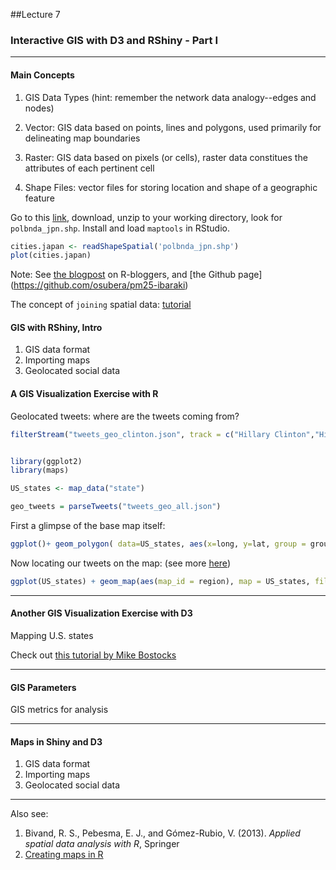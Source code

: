 ##Lecture 7

### Interactive GIS with D3 and RShiny - Part I

----
#### Main Concepts

1. GIS Data Types (hint: remember the network data analogy--edges and nodes) 

  1. Vector: GIS data based on points, lines and polygons, used primarily for delineating map boundaries
  2. Raster: GIS data based on pixels (or cells), raster data constitues the attributes of each pertinent cell 

2. Shape Files: vector files for storing location and shape of a geographic feature 

Go to this [link](http://www1.gsi.go.jp/geowww/globalmap-gsi/download/data/gm-japan/gm-jpn-all_u_2_1.zip), download, unzip to your working directory, look for ``polbnda_jpn.shp``. Install and load ``maptools`` in RStudio. 

```r
cities.japan <- readShapeSpatial('polbnda_jpn.shp')
plot(cities.japan)
```

Note: See [the blogpost](http://www.r-bloggers.com/first-step-on-gis-with-r/) on R-bloggers, and [the Github page] (https://github.com/osubera/pm25-ibaraki)


The concept of ``joining`` spatial data: [tutorial](https://dl.dropboxusercontent.com/u/9577903/broomspatial.pdf)


#### GIS with RShiny, Intro

1. GIS data format
2. Importing maps
3. Geolocated social data

#### A GIS Visualization Exercise with R
Geolocated tweets: where are the tweets coming from?

```r
filterStream("tweets_geo_clinton.json", track = c("Hillary Clinton","Hillaryclinton"),locations=c(-127.49,24.21,-65.96,50.35), timeout = 1800,oauth = my_oauth)
```

```r

library(ggplot2)
library(maps)

US_states <- map_data("state")

geo_tweets = parseTweets("tweets_geo_all.json")
```

First a glimpse of the base map itself:

```r
ggplot()+ geom_polygon( data=US_states, aes(x=long, y=lat, group = group),colour="white", fill="grey10" )
```

Now locating our tweets on the map: (see more [here](http://docs.ggplot2.org/current/coord_map.html))

```r
ggplot(US_states) + geom_map(aes(map_id = region), map = US_states, fill = "grey90", color = "grey50", size = 0.25) + expand_limits(x = US_states$long, y = US_states$lat) + scale_x_continuous("Longitude", limits=c(38,58)) + scale_y_continuous("Latitude", limits=c(11,35)) + theme_minimal() + geom_point(data = geo_tweets, aes(x = lon, y = lat), size = 1, alpha = 1/5, color = "blue")
```

----

#### Another GIS Visualization Exercise with D3
Mapping U.S. states

Check out [this tutorial by Mike Bostocks](https://bost.ocks.org/mike/map/)

----
#### GIS Parameters

GIS metrics for analysis

----

#### Maps in Shiny and D3

1. GIS data format
2. Importing maps
3. Geolocated social data

----
Also see:

1. Bivand, R. S., Pebesma, E. J., and Gómez-Rubio, V. (2013). _Applied spatial data analysis with R_, Springer
2. [Creating maps in R](https://github.com/Robinlovelace/Creating-maps-in-R)


